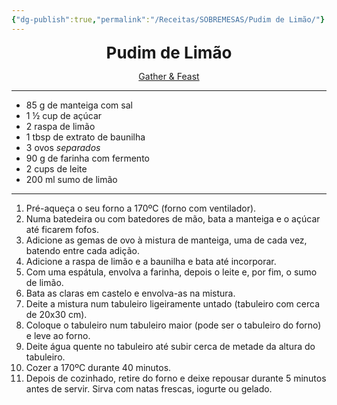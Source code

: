 ```yaml
---
{"dg-publish":true,"permalink":"/Receitas/SOBREMESAS/Pudim de Limão/"}
---
```


<div style="text-align: center;"> <span style="font-size: 26px;"><b> Pudim de Limão </b></span> </div>

<span class="center"> <center> [Gather & Feast](https://www.gatherandfeast.com/lemon-curd-pudding) </center></span>

---
- 85 g de manteiga com sal
- 1 ½ cup de açúcar
- 2 raspa de limão
- 1 tbsp de extrato de baunilha
- 3 ovos *separados*
- 90 g de farinha com fermento
- 2 cups de leite
- 200 ml sumo de limão
---
1. Pré-aqueça o seu forno a 170ºC (forno com ventilador).
2. Numa batedeira ou com batedores de mão, bata a manteiga e o açúcar até ficarem fofos.
3. Adicione as gemas de ovo à mistura de manteiga, uma de cada vez, batendo entre cada adição.
4. Adicione a raspa de limão e a baunilha e bata até incorporar.
5. Com uma espátula, envolva a farinha, depois o leite e, por fim, o sumo de limão.
6. Bata as claras em castelo e envolva-as na mistura.
7. Deite a mistura num tabuleiro ligeiramente untado (tabuleiro com cerca de 20x30 cm).
8. Coloque o tabuleiro num tabuleiro maior (pode ser o tabuleiro do forno) e leve ao forno.
9. Deite água quente no tabuleiro até subir cerca de metade da altura do tabuleiro.
10. Cozer a 170ºC durante 40 minutos.
11. Depois de cozinhado, retire do forno e deixe repousar durante 5 minutos antes de servir. Sirva com natas frescas, iogurte ou gelado.